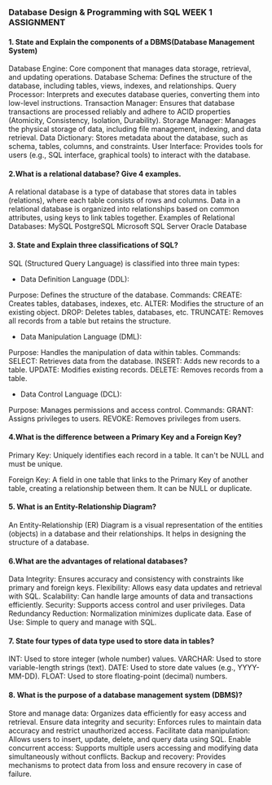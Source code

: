 <h3> Database Design & Programming with SQL  WEEK 1 ASSIGNMENT</h3>

<h4> 1. State and Explain the components of a DBMS(Database Management System) </h4>
Database Engine: Core component that manages data storage, retrieval, and updating operations.
Database Schema: Defines the structure of the database, including tables, views, indexes, and relationships.
Query Processor: Interprets and executes database queries, converting them into low-level instructions.
Transaction Manager: Ensures that database transactions are processed reliably and adhere to ACID properties (Atomicity, Consistency, Isolation, Durability).
Storage Manager: Manages the physical storage of data, including file management, indexing, and data retrieval.
Data Dictionary: Stores metadata about the database, such as schema, tables, columns, and constraints.
User Interface: Provides tools for users (e.g., SQL interface, graphical tools) to interact with the database.

<h4> 2.What is a relational database? Give 4 examples. </h4>
A relational database is a type of database that stores data in tables (relations), where each table consists of rows and columns. Data in a relational database is organized into relationships based on common attributes, using keys to link tables together.
Examples of Relational Databases:
MySQL
PostgreSQL
Microsoft SQL Server
Oracle Database

<h4> 3. State and Explain three classifications of SQL? </h4>
SQL (Structured Query Language) is classified into three main types:

* Data Definition Language (DDL):

Purpose: Defines the structure of the database.
Commands:
CREATE: Creates tables, databases, indexes, etc.
ALTER: Modifies the structure of an existing object.
DROP: Deletes tables, databases, etc.
TRUNCATE: Removes all records from a table but retains the structure.
* Data Manipulation Language (DML):

Purpose: Handles the manipulation of data within tables.
Commands:
SELECT: Retrieves data from the database.
INSERT: Adds new records to a table.
UPDATE: Modifies existing records.
DELETE: Removes records from a table.
* Data Control Language (DCL):

Purpose: Manages permissions and access control.
Commands:
GRANT: Assigns privileges to users.
REVOKE: Removes privileges from users.

<h4> 4.What is the difference between a Primary Key and a Foreign Key? </h4>
Primary Key: Uniquely identifies each record in a table. It can't be NULL and must be unique.

Foreign Key: A field in one table that links to the Primary Key of another table, creating a relationship between them. It can be NULL or duplicate.

<h4> 5. What is an Entity-Relationship Diagram? </h4>
An Entity-Relationship (ER) Diagram is a visual representation of the entities (objects) in a database and their relationships. It helps in designing the structure of a database.


<h4> 6.What are the advantages of relational databases? </h4>
Data Integrity: Ensures accuracy and consistency with constraints like primary and foreign keys.
Flexibility: Allows easy data updates and retrieval with SQL.
Scalability: Can handle large amounts of data and transactions efficiently.
Security: Supports access control and user privileges.
Data Redundancy Reduction: Normalization minimizes duplicate data.
Ease of Use: Simple to query and manage with SQL.

<h4> 7. State four types of data type used to store data in tables? </h4>
INT: Used to store integer (whole number) values.
VARCHAR: Used to store variable-length strings (text).
DATE: Used to store date values (e.g., YYYY-MM-DD).
FLOAT: Used to store floating-point (decimal) numbers.

<h4> 8. What is the purpose of a database management system (DBMS)? </h4>
Store and manage data: Organizes data efficiently for easy access and retrieval.
Ensure data integrity and security: Enforces rules to maintain data accuracy and restrict unauthorized access.
Facilitate data manipulation: Allows users to insert, update, delete, and query data using SQL.
Enable concurrent access: Supports multiple users accessing and modifying data simultaneously without conflicts.
Backup and recovery: Provides mechanisms to protect data from loss and ensure recovery in case of failure.
